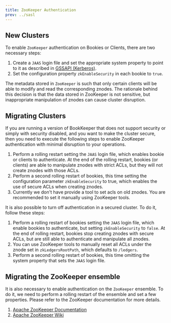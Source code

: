 ```yaml
---
title: ZooKeeper Authentication
prev: ../sasl
---
```


## New Clusters

To enable `ZooKeeper` authentication on Bookies or Clients, there are two necessary steps:

1. Create a `JAAS` login file and set the appropriate system property to point to it as described in [GSSAPI (Kerberos)](../sasl#notes).
2. Set the configuration property `zkEnableSecurity` in each bookie to `true`.

The metadata stored in `ZooKeeper` is such that only certain clients will be able to modify and read the corresponding znodes.
The rationale behind this decision is that the data stored in ZooKeeper is not sensitive, but inappropriate manipulation of znodes can cause cluster
disruption.

## Migrating Clusters

If you are running a version of BookKeeper that does not support security or simply with security disabled, and you want to make the cluster secure,
then you need to execute the following steps to enable ZooKeeper authentication with minimal disruption to your operations.

1. Perform a rolling restart setting the `JAAS` login file, which enables bookie or clients to authenticate. At the end of the rolling restart,
    bookies (or clients) are able to manipulate znodes with strict ACLs, but they will not create znodes with those ACLs.
2. Perform a second rolling restart of bookies, this time setting the configuration parameter `zkEnableSecurity` to true, which enables the use
    of secure ACLs when creating znodes.
3. Currently we don't have provide a tool to set acls on old znodes. You are recommended to set it manually using ZooKeeper tools.

It is also possible to turn off authentication in a secured cluster. To do it, follow these steps:

1. Perform a rolling restart of bookies setting the `JAAS` login file, which enable bookies to authenticate, but setting `zkEnableSecurity` to `false`.
    At the end of rolling restart, bookies stop creating znodes with secure ACLs, but are still able to authenticate and manipulate all znodes.
2. You can use ZooKeeper tools to manually reset all ACLs under the znode set in `zkLedgersRootPath`, which defaults to `/ledgers`.
3. Perform a second rolling restart of bookies, this time omitting the system property that sets the `JAAS` login file.

## Migrating the ZooKeeper ensemble

It is also necessary to enable authentication on the `ZooKeeper` ensemble. To do it, we need to perform a rolling restart of the ensemble and
set a few properties. Please refer to the ZooKeeper documentation for more details.

1. [Apache ZooKeeper Documentation](http://zookeeper.apache.org/doc/r3.4.6/zookeeperProgrammers.html#sc_ZooKeeperAccessControl)
2. [Apache ZooKeeper Wiki](https://cwiki.apache.org/confluence/display/ZOOKEEPER/Zookeeper+and+SASL)
